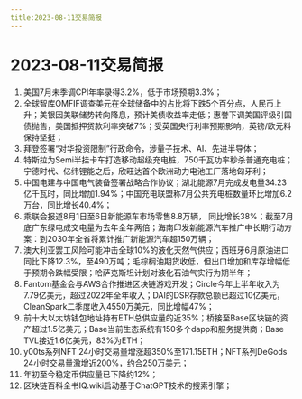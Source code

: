 ```yaml
---
title:2023-08-11交易简报
---
```

# 2023-08-11交易简报
1. 美国7月未季调CPI年率录得3.2%，低于市场预期3.3%；
2. 全球智库OMFIF调查美元在全球储备中的占比将下跌5个百分点，人民币上升；美银因美联储势转向降息，预计美债收益率走低；惠誉下调美国评级引国债抛售，美国抵押贷款利率突破7%；受英国央行利率预期影响，英镑/欧元料保持坚挺；
3. 拜登签署“对华投资限制”行政命令，涉量子技术、AI、先进半导体；
4. 特斯拉为Semi半挂卡车打造移动超级充电桩，750千瓦功率秒杀普通充电桩；宁德时代、亿纬锂能之后，欣旺达首个欧洲动力电池工厂落地匈牙利；
5. 中国电建与中国电气装备签署战略合作协议；湖北能源7月完成发电量34.23亿千瓦时，同比增加1.94%；中国充电联盟称7月公共充电桩数量环比增加6.2万台，同比增长40.4%；
6. 乘联会报道8月1日至6日新能源车市场零售8.8万辆， 同比增长38%；截至7月底广东绿电成交电量为去年全年两倍；海南印发新能源汽车推广中长期行动方案：到2030年全省将累计推广新能源汽车超150万辆；
7. 澳大利亚罢工风险可能冲击全球10%的液化天然气供应；西班牙6月原油进口同比下降12.3%，至490万吨；毛棕榈油期货收低，但出口增加和库存增幅低于预期令跌幅受限；哈萨克斯坦计划对液化石油气实行为期半年；
8. Fantom基金会与AWS合作推进区块链游戏开发；Circle今年上半年收入为7.79亿美元，超过2022年全年收入；DAI的DSR存款总额已超过10亿美元，CleanSpark二季度收入4550万美元，同比增幅47%；
9. 前十大以太坊钱包地址持有ETH总供应量的近35%；桥接至Base区块链的资产超过1.5亿美元；Base当前生态系统有150多个dapp和服务提供商；Base TVL接近1.6亿美元，83%为ETH；
10. y00ts系列NFT 24小时交易量增涨超350%至171.15ETH；NFT系列DeGods 24小时交易量激增近200%，约合250万美元；
11. 年初至今稳定币供应量已下降约12%；
12. 区块链百科全书IQ.wiki启动基于ChatGPT技术的搜索引擎；